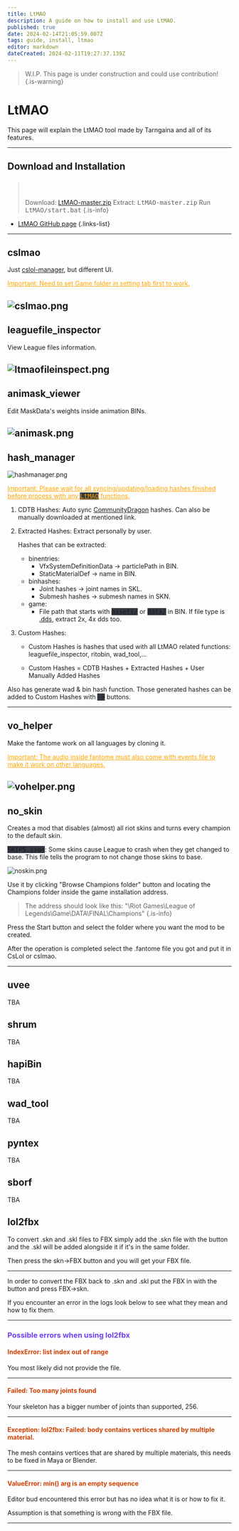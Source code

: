 ```yaml
---
title: LtMAO
description: A guide on how to install and use LtMAO.
published: true
date: 2024-02-14T21:05:59.007Z
tags: guide, install, ltmao
editor: markdown
dateCreated: 2024-02-11T19:27:37.139Z
---
```


>W.I.P.
This page is under construction and could use contribution!
{.is-warning}

# LtMAO
This page will explain the LtMAO tool made by Tarngaina and all of its features.

---
## Download and Installation
> ### <p><span style="color:#ffffff">Installation</span>
> Download: <a href="https://github.com/tarngaina/LtMAO/archive/refs/heads/master.zip">LtMAO-master.zip</a>
> Extract: <kbd>LtMAO-master.zip</kbd>
> Run <kbd>LtMAO/start.bat</kbd>
> {.is-info}
- <a href="https://github.com/tarngaina/LtMAO?tab=readme-ov-file">LtMAO GitHub page</a>
{.links-list}
---
## cslmao
Just <a href="cslolmanager">cslol-manager</a>, but different UI.

<u style="color:orange">Important: Need to set Game folder in setting tab first to work.</u>
  
  ![cslmao.png](/user-pictures/bud/cslmao.png)
---
## leaguefile_inspector
  View League files information.
  
  ![ltmaofileinspect.png](/user-pictures/bud/ltmaofileinspect.png)
---
## animask_viewer
  Edit MaskData's weights inside animation BINs.
  
  ![animask.png](/user-pictures/bud/animask.png)
---
## hash_manager
  ![hashmanager.png](/user-pictures/bud/hashmanager.png)
  
  <u style="color:orange">Important: Please wait for all syncing/updating/loading hashes finished before process with any <kbd style="background-color:#343942;color:orange">LtMAO</kbd> functions.</u>

1. CDTB Hashes: Auto sync <a href="https://github.com/CommunityDragon/CDTB/tree/master/cdragontoolbox">CommunityDragon</a> hashes. Can also be manually downloaded at mentioned link.

 <span>
   
2. Extracted Hashes: Extract personally by user.

	<span>
    
   Hashes that can be extracted:

	- binentries:
		+ VfxSystemDefinitionData -> particlePath in BIN.
		+ StaticMaterialDef -> name in BIN.
	- binhashes:
		+ Joint hashes -> joint names in SKL.
		+ Submesh hashes -> submesh names in SKN.
	- game:
		+ File path that starts with <kbd style="background-color:#343942">assets/</kbd> or <kbd style="background-color:#343942">data/</kbd> in BIN. If file type is <a href="/e/en/core-guides/filetypes#dds">.dds</a>, extract 2x, 4x dds too.

3. Custom Hashes:

 	- Custom Hashes is hashes that used with all LtMAO related functions: leaguefile_inspector, ritobin, wad_tool,...
   
	 - Custom Hashes = CDTB Hashes + Extracted Hashes + User Manually Added Hashes


Also has generate wad & bin hash function. Those generated hashes can be added to Custom Hashes with <kbd style="background-color:#343942">-></kbd> buttons.
   
---
  ## vo_helper
Make the fantome work on all languages by cloning it.

<u style="color:orange">Important: The audio inside fantome must also come with events file to make it work on other languages.</u>
    
![vohelper.png](/user-pictures/bud/vohelper.png)
---
  ## no_skin
  Creates a mod that disables (almost) all riot skins and turns every champion to the default skin.
    
<kbd style="background-color:#343942">SKIPS.json</kbd>: Some skins cause League to crash when they get changed to base. This file tells the program to not change those skins to base.
  
![noskin.png](/user-pictures/bud/noskin.png)
    
  Use it by clicking "Browse Champions folder" button and locating the Champions folder inside the game installation address.
>The address should look like this: "\Riot Games\League of Legends\Game\DATA\FINAL\Champions"
>{.is-info}
  
Press the Start button and select the folder where you want the mod to be created.
  
  After the operation is completed select the .fantome file you got and put it in CsLol or cslmao.
    
 ---
  ## uvee
  TBA
  ## shrum
  TBA
  ## hapiBin
  TBA
  ## wad_tool
  TBA
  ## pyntex
  TBA
  ## sborf
  TBA
  ## lol2fbx
  To convert .skn and .skl files to FBX simply add the .skn file with the button and the .skl will be added alongside it if it's in the same folder.
  
  Then press the skn->FBX button and you will get your FBX file.

---
  In order to convert the FBX back to .skn and .skl put the FBX in with the button and press FBX->skn.
  
  If you encounter an error in the logs look below to see what they mean and how to fix them.
  
  ---
  
  ### <span style="color:#7040F0">Possible errors when using lol2fbx
  #### <span style="color:#CF4000">IndexError: list index out of range</span>
  
  You most likely did not provide the file.
  
  ---
 #### <span style="color:#CF4000">Failed: Too many joints found
  
Your skeleton has a bigger number of joints than supported, 256.
  
  ---
  #### <span style="color:#CF4000">Exception: lol2fbx: Failed: body contains vertices shared by multiple material.
  
  The mesh contains vertices that are shared by multiple materials, this needs to be fixed in Maya or Blender.
  
  ---
  
   #### <span style="color:#CF4000"> ValueError: min() arg is an empty sequence
  Editor bud encountered this error but has no idea what it is or how to fix it.
  
  Assumption is that something is wrong with the FBX file.
  
  ---
  <!--ADD MORE INFO :PRAY:-->
  <!--ADD LINKS TO STUFF FOR THE LOVE OF GOD-->
  
  
  
  
  
  
  
  
  
  
  
  
  
  